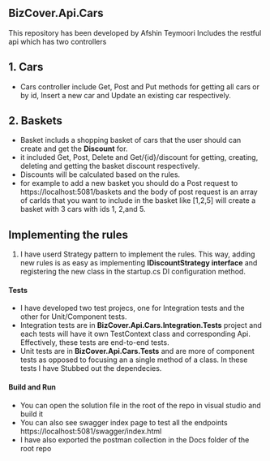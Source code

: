 ## BizCover.Api.Cars
This repository has been developed by Afshin Teymoori
Includes the restful api which has two controllers 
## 1. Cars 
- Cars controller include Get, Post and Put methods for getting all cars or by id, Insert a new car and Update an existing car respectively. 

## 2. Baskets
- Basket includs a shopping basket of cars that the user should can create and get the **Discount** for.
- it included Get, Post, Delete and Get/{id}/discount for getting, creating, deleting and getting the basket discount respectively.
- Discounts will be calculated based on the rules.
- for example to add a new basket you should do a Post request to https://localhost:5081/baskets and the body of post request is an array of carIds that you want to include in the basket like [1,2,5] will create a basket with 3 cars with ids 1, 2,and 5. 

## Implementing the rules

1. I have userd Strategy pattern to implement the rules. This way, adding new rules is as easy as implementing **IDiscountStrategy interface** and registering the new class in the startup.cs DI configuration method.

#### Tests
- I have developed two test projecs, one for Integration tests and the other for Unit/Component tests.
- Integration tests are in **BizCover.Api.Cars.Integration.Tests** project and each tests will have it own TestContext class and corresponding Api. Effectively, these tests are end-to-end tests.
- Unit tests are in **BizCover.Api.Cars.Tests** and are more of component tests as opposed to focusing an a single method of a class. In these tests I have Stubbed out the dependecies.

#### Build and Run

- You can open the solution file in the root of the repo in visual studio and build it 
- You can also see swagger index page to test all the endpoints https://localhost:5081/swagger/index.html
- I have also exported the postman collection in the Docs folder of the root repo

